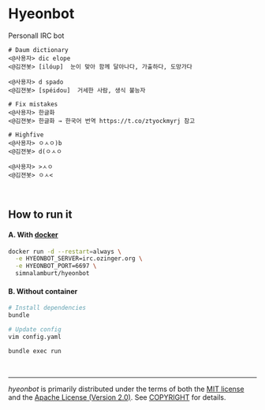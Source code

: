 Hyeonbot
========
Personall IRC bot

```console
# Daum dictionary
<@사용자> dic elope
<@김젼봇> [ilóup]  눈이 맞아 함께 달아나다, 가출하다, 도망가다

<@사용자> d spado
<@김젼봇> [spéidou]  거세한 사람, 생식 불능자

# Fix mistakes
<@사용자> 한글화
<@김젼봇> 한글화 → 한국어 번역 https://t.co/ztyockmyrj 참고

# Highfive
<@사용자> ㅇㅅㅇ)b
<@김젼봇> d(ㅇㅅㅇ

<@사용자> >ㅅㅇ
<@김젼봇> ㅇㅅ<
```

<br>

How to run it
--------
#### A. With [docker]
```bash
docker run -d --restart=always \
  -e HYEONBOT_SERVER=irc.ozinger.org \
  -e HYEONBOT_PORT=6697 \
  simnalamburt/hyeonbot
```

#### B. Without container
```bash
# Install dependencies
bundle

# Update config
vim config.yaml

bundle exec run
```

<br>

--------
*hyeonbot* is primarily distributed under the terms of both the [MIT license]
and the [Apache License (Version 2.0)]. See [COPYRIGHT] for details.

[docker]: https://docker.com/
[MIT license]: LICENSE-MIT
[Apache License (Version 2.0)]: LICENSE-APACHE
[COPYRIGHT]: COPYRIGHT
